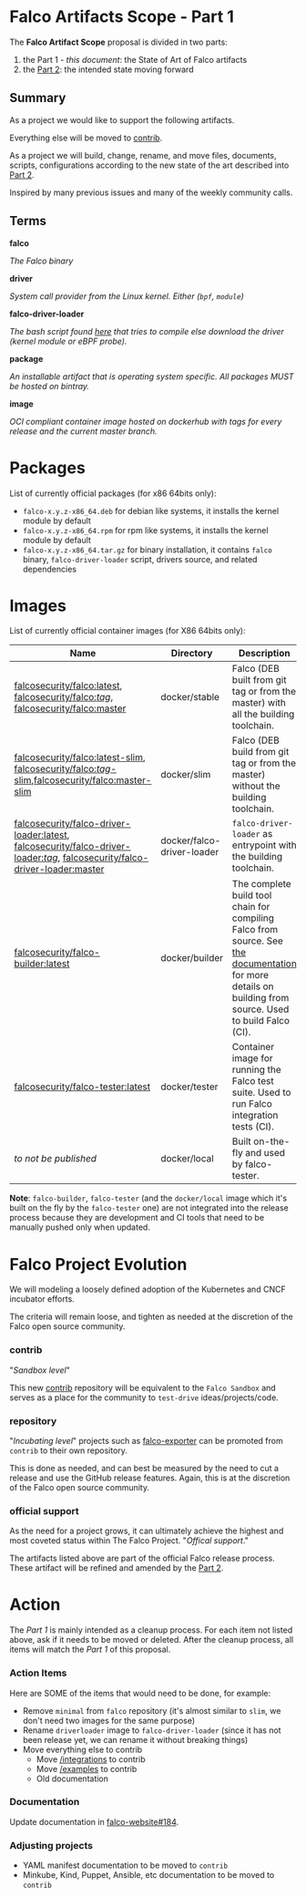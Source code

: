# Falco Artifacts Scope - Part 1

The **Falco Artifact Scope** proposal is divided in two parts:
1. the Part 1 - *this document*: the State of Art of Falco artifacts
2. the [Part 2](./20200506-artifacts-scope-part-2.md): the intended state moving forward

## Summary 

As a project we would like to support the following artifacts.

Everything else will be moved to [contrib](https://github.com/falcosecurity/contrib).

As a project we will build, change, rename, and move files, documents, scripts, configurations according to the new state of the art described into [Part 2](./20200506-artifacts-scope-part-2.md).

Inspired by many previous issues and many of the weekly community calls.

## Terms

**falco** 

*The Falco binary*

**driver**

*System call provider from the Linux kernel. Either (`bpf`, `module`)*

**falco-driver-loader**

*The bash script found [here](https://github.com/falcosecurity/falco/blob/master/scripts/falco-driver-loader) that tries to compile else download the driver (kernel module or eBPF probe).*

**package**

*An installable artifact that is operating system specific. All packages MUST be hosted on bintray.*

**image**

*OCI compliant container image hosted on dockerhub with tags for every release and the current master branch.*
 

# Packages

List of currently official packages (for x86 64bits only):

- `falco-x.y.z-x86_64.deb` for debian like systems, it installs the kernel module by default
- `falco-x.y.z-x86_64.rpm` for rpm like systems, it installs the kernel module by default
- `falco-x.y.z-x86_64.tar.gz` for binary installation, it contains `falco` binary, `falco-driver-loader` script, drivers source, and related dependencies


# Images

List of currently official container images (for X86 64bits only):

| Name | Directory | Description |
|---|---|---|
| [falcosecurity/falco:latest](https://hub.docker.com/repository/docker/falcosecurity/falco), [falcosecurity/falco:_tag_](https://hub.docker.com/repository/docker/falcosecurity/falco), [falcosecurity/falco:master](https://hub.docker.com/repository/docker/falcosecurity/falco) | docker/stable | Falco (DEB built from git tag or from the master) with all the building toolchain. | 
| [falcosecurity/falco:latest-slim](https://hub.docker.com/repository/docker/falcosecurity/falco), [falcosecurity/falco:_tag_-slim](https://hub.docker.com/repository/docker/falcosecurity/falco),[falcosecurity/falco:master-slim](https://hub.docker.com/repository/docker/falcosecurity/falco) | docker/slim | Falco (DEB build from git tag or from the master) without the building toolchain. | 
| [falcosecurity/falco-driver-loader:latest](https://hub.docker.com/repository/docker/falcosecurity/falco-driver-loader), [falcosecurity/falco-driver-loader:_tag_](https://hub.docker.com/repository/docker/falcosecurity/falco-driver-loader), [falcosecurity/falco-driver-loader:master](https://hub.docker.com/repository/docker/falcosecurity/falco-driver-loader) | docker/falco-driver-loader | `falco-driver-loader` as entrypoint with the building toolchain. | 
| [falcosecurity/falco-builder:latest](https://hub.docker.com/repository/docker/falcosecurity/falco-builder) | docker/builder | The complete build tool chain for compiling Falco from source. See [the documentation](https://falco.org/docs/source/) for more details on building from source. Used to build Falco (CI). | 
| [falcosecurity/falco-tester:latest](https://hub.docker.com/repository/docker/falcosecurity/falco-tester) | docker/tester | Container image for running the Falco test suite. Used to run Falco integration tests (CI). | 
| _to not be published_ | docker/local | Built on-the-fly and used by falco-tester. |

**Note**: `falco-builder`, `falco-tester` (and the `docker/local` image which it's built on the fly by the `falco-tester` one) are not integrated into the release process because they are development and CI tools that need to be manually pushed only when updated.


# Falco Project Evolution

We will modeling a loosely defined adoption of the Kubernetes and CNCF incubator efforts.

The criteria will remain loose, and tighten as needed at the discretion of the Falco open source community.

### contrib

"_Sandbox level_"

This new [contrib](https://github.com/falcosecurity/contrib) repository will be equivalent to the `Falco Sandbox` and serves as a place for the community to `test-drive` ideas/projects/code.

### repository

"_Incubating level_" projects such as [falco-exporter](https://github.com/falco-exporter) can be promoted from `contrib` to their own repository. 

This is done as needed, and can best be measured by the need to cut a release and use the GitHub release features. Again, this is at the discretion of the Falco open source community.

### official support

As the need for a project grows, it can ultimately achieve the highest and most coveted status within The Falco Project. "_Offical support_."

The artifacts listed above are part of the official Falco release process. These artifact will be refined and amended by the [Part 2](./20200506-artifacts-scope-part-2.md).

# Action

The *Part 1* is mainly intended as a cleanup process.
For each item not listed above, ask if it needs to be moved or deleted.
After the cleanup process, all items will match the *Part 1* of this proposal.

    
### Action Items

Here are SOME of the items that would need to be done, for example:

 - Remove `minimal` from `falco` repository (it's almost similar to `slim`, we don't need two images for the same purpose)
 - Rename `driverloader` image to `falco-driver-loader` (since it has not been release yet, we can rename it without breaking things)
 - Move everything else to contrib
     - Move [/integrations](https://github.com/falcosecurity/falco/tree/master/integrations) to contrib
     - Move [/examples](https://github.com/falcosecurity/falco/tree/master/examples) to contrib
     - Old documentation

### Documentation

Update documentation in [falco-website#184](https://github.com/falcosecurity/falco-website/pull/184).

### Adjusting projects

 - YAML manifest documentation to be moved to `contrib`
 - Minkube, Kind, Puppet, Ansible, etc documentation to be moved to `contrib`
